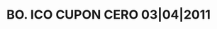 ---
layout: asset
title: BO. ICO CUPON CERO 03|04|2011                               
isin: ES0000130338
---